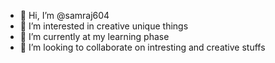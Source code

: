 - 👋 Hi, I’m @samraj604
- 👀 I’m interested in creative unique things
- 🌱 I’m currently at my learning phase
- 💞️ I’m looking to collaborate on intresting and creative stuffs

<!---
samraj604/samraj604 is a ✨ special ✨ repository because its `README.md` (this file) appears on your GitHub profile.
You can click the Preview link to take a look at your changes.
--->
